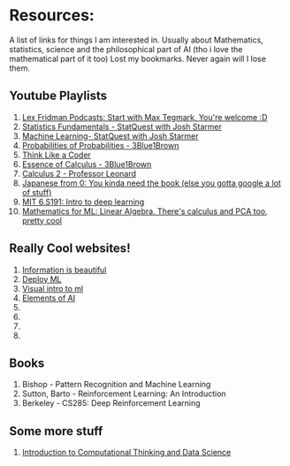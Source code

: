 # Resources: 
A list of links for things I am interested in. Usually about Mathematics, statistics, science and the philosophical part of AI (tho i love the mathematical part of it too)
Lost my bookmarks. Never again will I lose them.

## Youtube Playlists

1. [Lex Fridman Podcasts: Start with Max Tegmark, You're welcome :D](https://www.youtube.com/watch?v=PUAdj3w3wO4&list=PLrAXtmErZgOdP_8GztsuKi9nrraNbKKp4)
2. [Statistics Fundamentals - StatQuest with Josh Starmer](https://www.youtube.com/watch?v=qBigTkBLU6g&list=PLblh5JKOoLUK0FLuzwntyYI10UQFUhsY9)
3. [Machine Learning- StatQuest with Josh Starmer](https://www.youtube.com/watch?v=Gv9_4yMHFhI&list=PLblh5JKOoLUICTaGLRoHQDuF_7q2GfuJF)
4. [Probabilities of Probabilities - 3Blue1Brown](https://www.youtube.com/watch?v=8idr1WZ1A7Q&list=PLZHQObOWTQDOjmo3Y6ADm0ScWAlEXf-fp)
5. [Think Like a Coder](https://www.youtube.com/playlist?list=PLJicmE8fK0EgogMqDYMgcADT1j5b911or)
6. [Essence of Calculus - 3Blue1Brown](https://www.youtube.com/watch?v=WUvTyaaNkzM&list=PLZHQObOWTQDMsr9K-rj53DwVRMYO3t5Yr)
7. [Calculus 2 - Professor Leonard](https://www.youtube.com/playlist?list=PLDesaqWTN6EQ2J4vgsN1HyBeRADEh4Cw-)
8. [Japanese from 0: You kinda need the book (else you gotta google a lot of stuff) ](https://www.youtube.com/playlist?list=PLOcym2c7xnBwU12Flkm5RcLIEhvURQ8TB)
9. [MIT 6.S191: Intro to deep learning](https://www.youtube.com/playlist?list=PLtBw6njQRU-rwp5__7C0oIVt26ZgjG9NI)
10. [Mathematics for ML: Linear Algebra. There's calculus and PCA too, pretty cool](https://www.youtube.com/playlist?list=PLiiljHvN6z1_o1ztXTKWPrShrMrBLo5P3)

## Really Cool websites! 

1. [Information is beautiful](https://informationisbeautiful.net/)
2. [Deploy ML](https://www.deploymachinelearning.com/)
3. [Visual intro to ml](http://www.r2d3.us/visual-intro-to-machine-learning-part-1/)
4. [Elements of AI](https://www.elementsofai.com/)
5. []()
6. []()
7. []()
8. []()

## Books

1.  Bishop - Pattern Recognition and Machine Learning
2. Sutton, Barto - Reinforcement Learning: An Introduction
3. Berkeley - CS285: Deep Reinforcement Learning

## Some more stuff

1. [Introduction to Computational Thinking and Data Science](https://ocw.mit.edu/courses/electrical-engineering-and-computer-science/6-0002-introduction-to-computational-thinking-and-data-science-fall-2016/)
